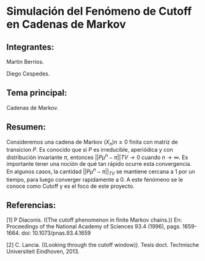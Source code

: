 # Simulación del Fenómeno de Cutoff en Cadenas de Markov

## Integrantes:

Martin Berrios.

Diego Cespedes.

## Tema principal:

Cadenas de Markov.

## Resumen:

Consideremos una cadena de Markov $(X_n){n\geq 0}$ finita con matriz de transicion $P$. Es conocido que si $P$ es irreducible, aperiódica y con distribución invariante $\pi$, entonces $||P{\mu}^n − \pi||{TV} \to 0$ cuando $n \to \infty$. Es importante tener una noción de qué tan rápido ocurre esta convergencia. En algunos casos, la cantidad $||P{\mu}^n −\pi||_{TV}$ se mantiene cercana a 1 por un tiempo, para luego converger rapidamente a 0. A este fenómeno se le conoce como Cutoff y es el foco de este proyecto.

## Referencias:

[1] P Diaconis. ((The cutoff phenomenon in finite Markov chains.)) En: Proceedings of the National Academy of Sciences 93.4 (1996), pags. 1659-1664. doi: 10.1073/pnas.93.4.1659

[2] C. Lancia. ((Looking through the cutoff window)). Tesis doct. Technische Universiteit Eindhoven, 2013.

